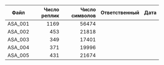 | Файл | Число реплик | Число символов | Ответственный | Дата |
| ---- | -----------: | -------------: | ------------- | ---- |
| ASA_001   | 1169 | 56474 | | |
| ASA_002   |  453 | 21818 | | |
| ASA_003   |  349 | 17401 | | |
| ASA_004   |  371 | 19996 | | |
| ASA_005   |  431 | 21674 | | |
